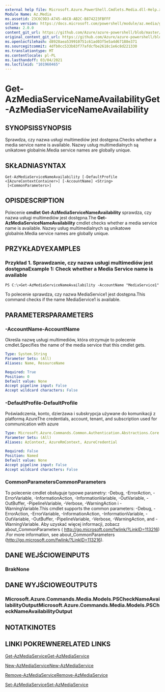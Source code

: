 ```yaml
---
external help file: Microsoft.Azure.PowerShell.Cmdlets.Media.dll-Help.xml
Module Name: Az.Media
ms.assetid: 23C6C9D3-A745-46C8-AB2C-B874223FBFFF
online version: https://docs.microsoft.com/powershell/module/az.media/get-azmediaservicenameavailability
schema: 2.0.0
content_git_url: https://github.com/Azure/azure-powershell/blob/master/src/Media/Media/help/Get-AzMediaServiceNameAvailability.md
original_content_git_url: https://github.com/Azure/azure-powershell/blob/master/src/Media/Media/help/Get-AzMediaServiceNameAvailability.md
ms.openlocfilehash: d8928aea539910751c61ad03f5e5a4d67188e371
ms.sourcegitcommit: 4dfb0cc533b83f77afdcfbe2618c1e6c8d221330
ms.translationtype: MT
ms.contentlocale: pl-PL
ms.lasthandoff: 03/04/2021
ms.locfileid: "101960465"
---
```

# <span data-ttu-id="8d160-101">Get-AzMediaServiceNameAvailability</span><span class="sxs-lookup"><span data-stu-id="8d160-101">Get-AzMediaServiceNameAvailability</span></span>

## <span data-ttu-id="8d160-102">SYNOPSIS</span><span class="sxs-lookup"><span data-stu-id="8d160-102">SYNOPSIS</span></span>
<span data-ttu-id="8d160-103">Sprawdza, czy nazwa usługi multimediów jest dostępna.</span><span class="sxs-lookup"><span data-stu-id="8d160-103">Checks whether a media service name is available.</span></span>
<span data-ttu-id="8d160-104">Nazwy usług multimedialnych są unikatowe globalnie.</span><span class="sxs-lookup"><span data-stu-id="8d160-104">Media service names are globally unique.</span></span>

## <span data-ttu-id="8d160-105">SKŁADNIA</span><span class="sxs-lookup"><span data-stu-id="8d160-105">SYNTAX</span></span>

```
Get-AzMediaServiceNameAvailability [-DefaultProfile <IAzureContextContainer>] [-AccountName] <String>
 [<CommonParameters>]
```

## <span data-ttu-id="8d160-106">OPIS</span><span class="sxs-lookup"><span data-stu-id="8d160-106">DESCRIPTION</span></span>
<span data-ttu-id="8d160-107">Polecenie **cmdlet Get-AzMediaServiceNameAvailability** sprawdza, czy nazwa usługi multimediów jest dostępna.</span><span class="sxs-lookup"><span data-stu-id="8d160-107">The **Get-AzMediaServiceNameAvailability** cmdlet checks whether a media service name is available.</span></span>
<span data-ttu-id="8d160-108">Nazwy usług multimedialnych są unikatowe globalnie.</span><span class="sxs-lookup"><span data-stu-id="8d160-108">Media service names are globally unique.</span></span>

## <span data-ttu-id="8d160-109">PRZYKŁADY</span><span class="sxs-lookup"><span data-stu-id="8d160-109">EXAMPLES</span></span>

### <span data-ttu-id="8d160-110">Przykład 1. Sprawdzanie, czy nazwa usługi multimediów jest dostępna</span><span class="sxs-lookup"><span data-stu-id="8d160-110">Example 1: Check whether a Media Service name is available</span></span>
```
PS C:\>Get-AzMediaServiceNameAvailability -AccountName "MediaService1"
```

<span data-ttu-id="8d160-111">To polecenie sprawdza, czy nazwa MediaService1 jest dostępna.</span><span class="sxs-lookup"><span data-stu-id="8d160-111">This command checks if the name MediaService1 is available.</span></span>

## <span data-ttu-id="8d160-112">PARAMETERS</span><span class="sxs-lookup"><span data-stu-id="8d160-112">PARAMETERS</span></span>

### <span data-ttu-id="8d160-113">-AccountName</span><span class="sxs-lookup"><span data-stu-id="8d160-113">-AccountName</span></span>
<span data-ttu-id="8d160-114">Określa nazwę usługi multimediów, która otrzymuje to polecenie cmdlet.</span><span class="sxs-lookup"><span data-stu-id="8d160-114">Specifies the name of the media service that this cmdlet gets.</span></span>

```yaml
Type: System.String
Parameter Sets: (All)
Aliases: Name, ResourceName

Required: True
Position: 0
Default value: None
Accept pipeline input: False
Accept wildcard characters: False
```

### <span data-ttu-id="8d160-115">-DefaultProfile</span><span class="sxs-lookup"><span data-stu-id="8d160-115">-DefaultProfile</span></span>
<span data-ttu-id="8d160-116">Poświadczenia, konto, dzierżawa i subskrypcja używane do komunikacji z platformą Azure</span><span class="sxs-lookup"><span data-stu-id="8d160-116">The credentials, account, tenant, and subscription used for communication with azure</span></span>

```yaml
Type: Microsoft.Azure.Commands.Common.Authentication.Abstractions.Core.IAzureContextContainer
Parameter Sets: (All)
Aliases: AzContext, AzureRmContext, AzureCredential

Required: False
Position: Named
Default value: None
Accept pipeline input: False
Accept wildcard characters: False
```

### <span data-ttu-id="8d160-117">CommonParameters</span><span class="sxs-lookup"><span data-stu-id="8d160-117">CommonParameters</span></span>
<span data-ttu-id="8d160-118">To polecenie cmdlet obsługuje typowe parametry: -Debug, -ErrorAction, -ErrorVariable, -InformationAction, -InformationVariable, -OutVariable, -OutBuffer, -PipelineVariable, -Verbose, -WarningAction i -WarningVariable.</span><span class="sxs-lookup"><span data-stu-id="8d160-118">This cmdlet supports the common parameters: -Debug, -ErrorAction, -ErrorVariable, -InformationAction, -InformationVariable, -OutVariable, -OutBuffer, -PipelineVariable, -Verbose, -WarningAction, and -WarningVariable.</span></span> <span data-ttu-id="8d160-119">Aby uzyskać więcej informacji, zobacz about_CommonParameters ( http://go.microsoft.com/fwlink/?LinkID=113216) .</span><span class="sxs-lookup"><span data-stu-id="8d160-119">For more information, see about_CommonParameters (http://go.microsoft.com/fwlink/?LinkID=113216).</span></span>

## <span data-ttu-id="8d160-120">DANE WEJŚCIOWE</span><span class="sxs-lookup"><span data-stu-id="8d160-120">INPUTS</span></span>

### <span data-ttu-id="8d160-121">Brak</span><span class="sxs-lookup"><span data-stu-id="8d160-121">None</span></span>

## <span data-ttu-id="8d160-122">DANE WYJŚCIOWE</span><span class="sxs-lookup"><span data-stu-id="8d160-122">OUTPUTS</span></span>

### <span data-ttu-id="8d160-123">Microsoft.Azure.Commands.Media.Models.PSCheckNameAvailabilityOutput</span><span class="sxs-lookup"><span data-stu-id="8d160-123">Microsoft.Azure.Commands.Media.Models.PSCheckNameAvailabilityOutput</span></span>

## <span data-ttu-id="8d160-124">NOTATKI</span><span class="sxs-lookup"><span data-stu-id="8d160-124">NOTES</span></span>

## <span data-ttu-id="8d160-125">LINKI POKREWNE</span><span class="sxs-lookup"><span data-stu-id="8d160-125">RELATED LINKS</span></span>

[<span data-ttu-id="8d160-126">Get-AzMediaService</span><span class="sxs-lookup"><span data-stu-id="8d160-126">Get-AzMediaService</span></span>](./Get-AzMediaService.md)

[<span data-ttu-id="8d160-127">New-AzMediaService</span><span class="sxs-lookup"><span data-stu-id="8d160-127">New-AzMediaService</span></span>](./New-AzMediaService.md)

[<span data-ttu-id="8d160-128">Remove-AzMediaService</span><span class="sxs-lookup"><span data-stu-id="8d160-128">Remove-AzMediaService</span></span>](./Remove-AzMediaService.md)

[<span data-ttu-id="8d160-129">Set-AzMediaService</span><span class="sxs-lookup"><span data-stu-id="8d160-129">Set-AzMediaService</span></span>](./Set-AzMediaService.md)


